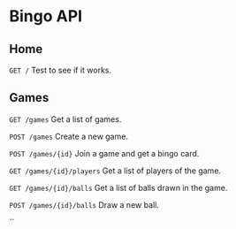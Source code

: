 # Bingo API

## Home

`GET /` Test to see if it works.

## Games

`GET /games` Get a list of games.

`POST /games` Create a new game.

`POST /games/{id}` Join a game and get a bingo card.

`GET /games/{id}/players` Get a list of players of the game.

`GET /games/{id}/balls` Get a list of balls drawn in the game.

`POST /games/{id}/balls` Draw a new ball.

``
